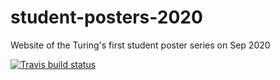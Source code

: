 # student-posters-2020
Website of the Turing's first student poster series on Sep 2020

[![Travis build status](https://travis-ci.org/alan-turing-institute/student-posters-2020.svg?branch=master)](https://travis-ci.org/alan-turing-institute/student-posters-2020)
